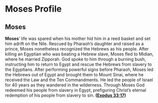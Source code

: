 # Moses Profile

## Moses

**Moses**’ life was spared when his mother hid him in a reed basket and set him adrift on the Nile. Rescued by Pharaoh’s daughter and raised as a prince, Moses nonetheless recognized the Hebrews as his people. After killing an Egyptian who was beating a Hebrew slave, Moses fled to Midian, where he married Zipporah. God spoke to him through a burning bush, instructing him to return to Egypt and rescue the Hebrews from slavery to the Egyptians. After performing powerful signs before Pharaoh, Moses led the Hebrews out of Egypt and brought them to Mount Sinai, where he received the Law and the Ten Commandments. He led the people of Israel for 40 years as they wandered in the wilderness. Through Moses God redeemed his people from slavery in Egypt, prefiguring Christ’s eternal redemption of his people from slavery to sin. **([Exodus 33:17](https://www.esv.org/Exodus+33%3A17/))**

